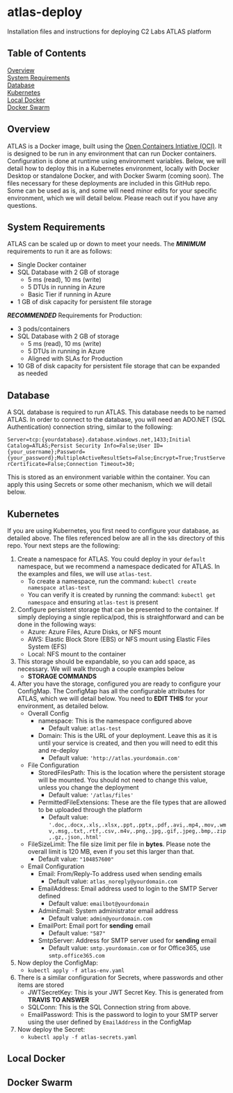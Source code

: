 # atlas-deploy
Installation files and instructions for deploying C2 Labs ATLAS platform

## Table of Contents
[Overview](#overview)<br>
[System Requirements](#system_reqs)<br>
[Database](#database)<br>
[Kubernetes](#kubernetes)<br>
[Local Docker](#local_docker)<br>
[Docker Swarm](#docker_swarm)<br>


<a name="overview"/>

## Overview
ATLAS is a Docker image, built using the <a href="https://www.opencontainers.org/">Open Containers Intiative (OCI)</a>. It is designed to be run in any environment that can run Docker containers. Configuration is done at runtime using environment variables. Below, we will detail how to deploy this in a Kubernetes environment, locally with Docker Desktop or standalone Docker, and with Docker Swarm (coming soon). The files necessary for these deployments are included in this GitHub repo. Some can be used as is, and some will need minor edits for your specific environment, which we will detail below. Please reach out if you have any questions.

<a name="system_reqs"/>

## System Requirements
ATLAS can be scaled up or down to meet your needs. The **_MINIMUM_** requirements to run it are as follows:
- Single Docker container
- SQL Database with 2 GB of storage
    - 5 ms (read), 10 ms (write)
    - 5 DTUs in running in Azure
    - Basic Tier if running in Azure
- 1 GB of disk capacity for persistent file storage

**_RECOMMENDED_** Requirements for Production:
- 3 pods/containers
- SQL Database with 2 GB of storage
    - 5 ms (read), 10 ms (write)
    - 5 DTUs in running in Azure
    - Aligned with SLAs for Production
- 10 GB of disk capacity for persistent file storage that can be expanded as needed
<a name="database"/>

## Database
A SQL database is required to run ATLAS. This database needs to be named ATLAS. In order to connect to the database, you will need an ADO.NET (SQL Authentication) connection string, similar to the following:

`Server=tcp:{yourdatabase}.database.windows.net,1433;Initial Catalog=ATLAS;Persist Security Info=False;User ID={your_username};Password={your_password};MultipleActiveResultSets=False;Encrypt=True;TrustServerCertificate=False;Connection Timeout=30;`

This is stored as an environment variable within the container. You can apply this using Secrets or some other mechanism, which we will detail below.

<a name="kubernetes"/>

## Kubernetes
If you are using Kubernetes, you first need to configure your database, as detailed above. The files referenced below are all in the `k8s` directory of this repo. Your next steps are the following:

1. Create a namespace for ATLAS. You could deploy in your `default` namespace, but we recommend a namespace dedicated for ATLAS. In the examples and files, we will use `atlas-test`.
    - To create a namespace, run the command: `kubectl create namespace atlas-test`
    - You can verify it is created by running the command: `kubectl get namespace` and ensuring `atlas-test` is present
2. Configure persistent storage that can be presented to the container. If simply deploying a single replica/pod, this is straightforward and can be done in the following ways:
    - Azure: Azure Files, Azure Disks, or NFS mount
    - AWS: Elastic Block Store (EBS) or NFS mount using Elastic Files System (EFS)
    - Local: NFS mount to the container
3. This storage should be expandable, so you can add space, as necessary. We will walk through a couple examples below 
    - **STORAGE COMMANDS**
4. After you have the storage, configured you are ready to configure your ConfigMap. The ConfigMap has all the configurable attributes for ATLAS, which we will detail below. You need to **EDIT THIS** for your environment, as detailed below.
    - Overall Config
        - namespace: This is the namespace configured above
            - Default value: `atlas-test`
        - Domain: This is the URL of your deployment. Leave this as it is until your service is created, and then you will need to edit this and re-deploy
            - Default value: `'http://atlas.yourdomain.com'`
    - File Configuration
        - StoredFilesPath: This is the location where the persistent storage will be mounted. You should not need to change this value, unless you change the deployment
            - Default value: `'/atlas/files'`
        - PermittedFileExtensions: These are the file types that are allowed to be uploaded through the platform
            - Default value: `'.doc,.docx,.xls,.xlsx,.ppt,.pptx,.pdf,.avi,.mp4,.mov,.wmv,.msg,.txt,.rtf,.csv,.m4v,.png,.jpg,.gif,.jpeg,.bmp,.zip,.gz,.json,.html'`
    - FileSizeLimit: The file size limit per file in **bytes**. Please note the overall limit is 120 MB, even if you set this larger than that.
        - Default value: `"104857600"`
    - Email Configuration
        - Email: From/Reply-To address used when sending emails
            - Default value: `atlas_noreply@yourdomain.com`
        - EmailAddress: Email address used to login to the SMTP Server defined
            - Default value: `emailbot@yourdomain`
        - AdminEmail: System administrator email address
            - Default value: `admin@yourdomain.com`
        - EmailPort: Email port for **sending** email
            - Default value: `"587"`
        - SmtpServer: Address for SMTP server used for **sending** email
            - Default value: `smtp.yourdomain.com` or for Office365, use `smtp.office365.com`
5. Now deploy the ConfigMap:
    - `kubectl apply -f atlas-env.yaml`
6. There is a similar configuration for Secrets, where passwords and other items are stored
    - JWTSecretKey: This is your JWT Secret Key. This is generated from **TRAVIS TO ANSWER**
    - SQLConn: This is the SQL Connection string from above.
    - EmailPassword: This is the password to login to your SMTP server using the user defined by `EmailAddress` in the ConfigMap
7. Now deploy the Secret:
    - `kubectl apply -f atlas-secrets.yaml`

<a name="local_docker"/>

## Local Docker

<a name="docker_swarm"/>

## Docker Swarm